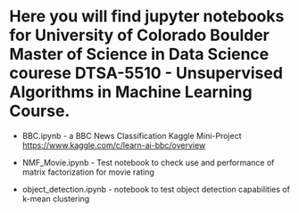 # Here you will find jupyter notebooks for University of Colorado Boulder Master of Science in Data Science courese DTSA-5510 - Unsupervised Algorithms in Machine Learning Course.

- BBC.ipynb - a BBC News Classification Kaggle Mini-Project https://www.kaggle.com/c/learn-ai-bbc/overview

- NMF_Movie.ipynb - Test notebook to check use and performance of matrix factorization for movie rating

- object_detection.ipynb - notebook to test object detection capabilities of k-mean clustering
